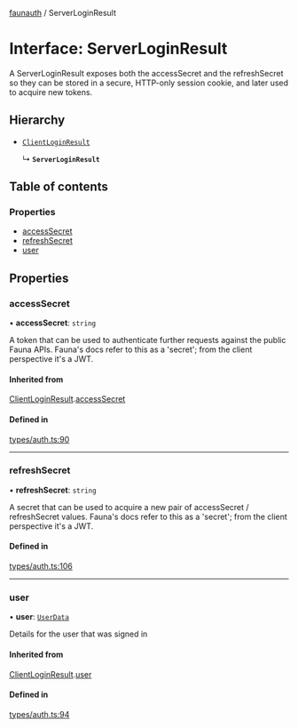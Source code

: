 [faunauth](../index.md) / ServerLoginResult

# Interface: ServerLoginResult

A ServerLoginResult exposes both the accessSecret and the refreshSecret so they can be stored in
a secure, HTTP-only session cookie, and later used to acquire new tokens.

## Hierarchy

- [`ClientLoginResult`](ClientLoginResult.md)

  ↳ **`ServerLoginResult`**

## Table of contents

### Properties

- [accessSecret](ServerLoginResult.md#accesssecret)
- [refreshSecret](ServerLoginResult.md#refreshsecret)
- [user](ServerLoginResult.md#user)

## Properties

### accessSecret

• **accessSecret**: `string`

A token that can be used to authenticate further requests against the public Fauna APIs.
Fauna's docs refer to this as a 'secret'; from the client perspective it's a JWT.

#### Inherited from

[ClientLoginResult](ClientLoginResult.md).[accessSecret](ClientLoginResult.md#accesssecret)

#### Defined in

[types/auth.ts:90](https://github.com/alexnitta/faunauth/blob/baabf83/src/types/auth.ts#L90)

___

### refreshSecret

• **refreshSecret**: `string`

A secret that can be used to acquire a new pair of accessSecret / refreshSecret values.
Fauna's docs refer to this as a 'secret'; from the client perspective it's a JWT.

#### Defined in

[types/auth.ts:106](https://github.com/alexnitta/faunauth/blob/baabf83/src/types/auth.ts#L106)

___

### user

• **user**: [`UserData`](UserData.md)

Details for the user that was signed in

#### Inherited from

[ClientLoginResult](ClientLoginResult.md).[user](ClientLoginResult.md#user)

#### Defined in

[types/auth.ts:94](https://github.com/alexnitta/faunauth/blob/baabf83/src/types/auth.ts#L94)
